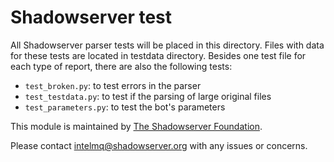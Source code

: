 <!--
SPDX-FileCopyrightText: 2022 The Shadowserver Foundation
SPDX-FileCopyrightText: 2019 Guillermo Rodriguez

SPDX-License-Identifier: AGPL-3.0-or-later
-->

Shadowserver test
==================

All Shadowserver parser tests will be placed in this directory. Files with data
for these tests are located in testdata directory. Besides one test file for
each type of report, there are also the following tests:

* `test_broken.py`: to test errors in the parser
* `test_testdata.py`: to test if the parsing of large original files
* `test_parameters.py`: to test the bot's parameters

This module is maintained by [The Shadowserver Foundation](https://www.shadowserver.org/).  

Please contact intelmq@shadowserver.org with any issues or concerns.
